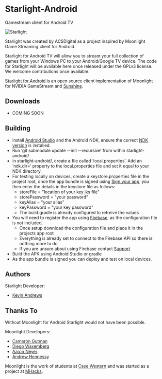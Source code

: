 # Starlight-Android
Gamestream client for Android TV

![Starlight](https://starlight-game-streaming.com/gallery_gen/240a46036ccec336e7df544b9d444745_1408x792_fit.png?ts=1734105590)

Starlight was created by ACSDigital as a project inspired by Moonlight Game Streaming client for Android. 

Starlight for Android TV will allow you to stream your full collection of games from your Windows PC to your Android/Google TV device.
The code for Starlight will be available here once released under the GPLv3 license. We welcome contributions once available.

[Starlight for Android](https://starlight-game-streaming.com) is an open source client implementation of Moonlight for NVIDIA GameStream and [Sunshine](https://github.com/LizardByte/Sunshine).


## Downloads
* COMING SOON


## Building
* Install [Android Studio](https://developer.android.com/studio/install) and the Android NDK, ensure the correct [NDK version](https://developer.android.com/studio/projects/install-ndk#specific-version) is installed.
* Run ‘git submodule update --init --recursive’ from within starlight-android/
* In starlight-android/, create a file called ‘local.properties’. Add an ‘ndk.dir=’ property to the local.properties file and set it equal to your NDK directory.
* For testing locally on devices, create a keystore.properties file in the project root, once the app bundle is signed using [Sign your app](https://developer.android.com/studio/publish/app-signing), you then enter the details in the keystore file as follows:
  * storeFile = "location of your key jks file"
  * storePassword = "your password"
  * keyAlias = "your alias"
  * keyPassword = "your key password"
  * The build.gradle is already configured to retreive the values
* You will need to register the app using [Firebase](https://firebase.google.com/docs/android/setup), as the configuration file is not included.
  * Once setup download the configuration file and place it in the projects app root
  * Everything is already set to connect to the Firebase API so there is nothing more to do
  * If you are unsure about using Firebase contact [Support](https://starlight-game-streaming.com/Contact)
* Build the APK using Android Studio or gradle
* As the app bundle is signed you can deploy and test on local devices.


## Authors
Starlight Developer:
* [Kevin Andrews](https://github.com/kev506)

## Thanks To
Without Moonlight for Android Starlight would not have been possible.

Moonlight Developers:
* [Cameron Gutman](https://github.com/cgutman)  
* [Diego Waxemberg](https://github.com/dwaxemberg)  
* [Aaron Neyer](https://github.com/Aaronneyer)  
* [Andrew Hennessy](https://github.com/yetanothername)

Moonlight is the work of students at [Case Western](http://case.edu) and was started as a project at [MHacks](http://mhacks.org).
